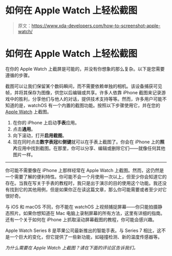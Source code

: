 # 如何在 Apple Watch 上轻松截图

> 原文：<https://www.xda-developers.com/how-to-screenshot-apple-watch/>

# 如何在 Apple Watch 上轻松截图

在你的 Apple Watch 上截屏是可能的，并没有你想象的那么复杂。以下是您需要遵循的步骤。

截图可以让我们保留某个数码瞬间，而不需要依赖单独的相机。该设备捕获可见帧，并将其保存为图像，供您以后编辑或共享。许多人依靠 iPhone 截图来记录游戏中的胜利，分享他们与他人的对话，提供技术支持等等。然而，许多用户可能不知道的是，watchOS 有一个内置的截图功能。按照以下步骤使用它，并在您的 [Apple Watch](http://xda-developers.com/best-apple-watch) 上截图。

1.  在你的 iPhone 上启动**手表**应用。
2.  点击**通用**。
3.  向下滚动，打开**启用截图**。
4.  现在同时点击**数字表冠**和**侧键**就可以在手表上截图了。你会在 iPhone 上的**照片**应用中找到截图。在那里，你可以分享、编辑或删除它们——就像任何其他图片一样。

* * *

你可能不需要像在 iPhone 上那样经常在 Apple Watch 上截图。然而，这仍然是一个需要了解的便利特性。你可能不会一个月使用一次以上，但至少你会知道它的存在。当我在写关于手表的教程时，我只是出于演示的目的使用这个功能。我还没有找到它的其他用例，但是如果你正在读这篇文章，那么你可能需要或者至少对它很好奇。

与 iOS 和 macOS 不同，你不能在 watchOS 上视频捕捉屏幕——你只能拍摄静态照片。如果你想知道在 Mac 电脑上录制屏幕的所有方法，这里有详细的指南。还有一个关于如何在 iPhone 上抓取滚动屏幕截图的教程，你可能会感兴趣。

Apple Watch Series 8 是苹果公司最新推出的智能手表。与 Series 7 相比，这不是一个巨大的变化，但它提供了一些新功能，如碰撞检测、新的温度传感器等。

*为什么需要在 Apple Watch 上截图？请在下面的评论区告诉我们。*